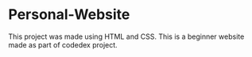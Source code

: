 # Personal-Website
This project was made using HTML and CSS. This is a beginner website made as part of codedex project.
